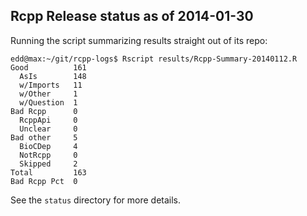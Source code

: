
Rcpp Release status as of 2014-01-30
------------------------------------

Running the script summarizing results straight out of its repo:

    edd@max:~/git/rcpp-logs$ Rscript results/Rcpp-Summary-20140112.R 
    Good          161 
      AsIs        148
      w/Imports   11
      w/Other     1
      w/Question  1 
    Bad Rcpp      0 
      RcppApi     0 
      Unclear     0 
    Bad other     5 
      BioCDep     4 
      NotRcpp     0 
      Skipped     2 
    Total         163 
    Bad Rcpp Pct  0 

See the `status` directory for more details.
